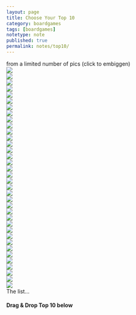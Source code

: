 ```yaml
---
layout: page
title: Choose Your Top 10
category: boardgames
tags: [boardgames]
notetype: note
published: true
permalink: notes/top10/
---
```

<link href="/js/lightbox2-master/dist/css/lightbox.css" rel="stylesheet">

<script src='/js/lightbox2-master/dist/js/lightbox-plus-jquery.min.js'></script>
<script src='https://cdnjs.cloudflare.com/ajax/libs/dragula/3.7.2/dragula.js'></script>
<script src='https://cdnjs.cloudflare.com/ajax/libs/ekko-lightbox/5.3.0/ekko-lightbox.min.js'></script>


<link rel="stylesheet" media="all" href="/css/drag.css">
from a limited number of pics (click to embiggen)

<div class="container">
  <div class="left">
    <div id="drag-elements">
      <div data-bg="Gaia Project"><a href="/img/bg/gaiaproject1.jpg" data-toggle="lightbox" data-lightbox="image-1"><img src="/img/bg/gaiaproject1.jpg"></a></div>
      <div data-bg="Terraforming Mars"><a href="/img/bg/terraformingmars.jpg" data-toggle="lightbox" data-lightbox="image-1"><img src="/img/bg/terraformingmars.jpg"></a></div>
      <div data-bg="Terra Mystica"><a href="/img/bg/terramystica.jpg" data-toggle="lightbox" data-lightbox="image-1"><img src="/img/bg/terramystica.jpg"></a></div>
      <div data-bg="Orleans"><a href="/img/bg/orleans.jpg" data-toggle="lightbox" data-lightbox="image-1"><img src="/img/bg/orleans.jpg"></a></div>
      <div data-bg="Trajan"><a href="/img/bg/trajan.jpg" data-toggle="lightbox" data-lightbox="image-1"><img src="/img/bg/trajan.jpg"></a></div>
      <div data-bg="TI 4"><a href="/img/bg/ti4.jpg" data-toggle="lightbox" data-lightbox="image-1"><img src="/img/bg/ti4.jpg"></a></div>
      <div data-bg="Concordia"><a href="/img/bg/concordia.jpg" data-toggle="lightbox" data-lightbox="image-1"><img src="/img/bg/concordia.jpg"></a></div>
      <div data-bg="Concordia Venus"><a href="/img/bg/concordiavenus.jpg" data-toggle="lightbox" data-lightbox="image-1"><img src="/img/bg/concordiavenus.jpg"></a></div>
      <div data-bg="Great Western Trail"><a href="/img/bg/gwt.jpg" data-toggle="lightbox" data-lightbox="image-1"><img src="/img/bg/gwt.jpg"></a></div>
      <div data-bg="Glass Road"><a href="/img/bg/glassroad.jpg" data-toggle="lightbox" data-lightbox="image-1"><img src="/img/bg/glassroad.jpg"></a></div>
      <div data-bg="Hansa Teutonica"><a href="/img/bg/hansateutonica.jpg" data-toggle="lightbox" data-lightbox="image-1"><img src="/img/bg/hansateutonica.jpg"></a></div>
      <div data-bg="Istanbul"><a href="/img/bg/istanbul.jpg" data-toggle="lightbox" data-lightbox="image-1"><img src="/img/bg/istanbul.jpg"></a></div>
      <div data-bg="Yokohama"><a href="/img/bg/yokohama2.jpg" data-toggle="lightbox" data-lightbox="image-1"><img src="/img/bg/yokohama2.jpg"></a></div>
      <div data-bg="Heaven and Ale"><a href="/img/bg/heavenandale.jpg" data-toggle="lightbox" data-lightbox="image-1"><img src="/img/bg/heavenandale.jpg"></a></div>
      <div data-bg="a Feast for Odin"><a href="/img/bg/affo.jpg" data-toggle="lightbox" data-lightbox="image-1"><img src="/img/bg/affo.jpg"></a></div>
      <div data-bg="Altiplano"><a href="/img/bg/altiplano.jpg" data-toggle="lightbox" data-lightbox="image-1"><img src="/img/bg/altiplano.jpg"></a></div>
      <div data-bg="Everdell"><a href="/img/bg/everdell.jpg" data-toggle="lightbox" data-lightbox="image-1"><img src="/img/bg/everdell.jpg"></a></div>
      <div data-bg="Nusfjord"><a href="/img/bg/nusfjord.jpg" data-toggle="lightbox" data-lightbox="image-1"><img src="/img/bg/nusfjord.jpg"></a></div>
      <div data-bg="Vinhos"><a href="/img/bg/vinhos.jpg" data-toggle="lightbox" data-lightbox="image-1"><img src="/img/bg/vinhos.jpg"></a></div>
      <div data-bg="Ora et Labora"><a href="/img/bg/oel.jpg" data-toggle="lightbox" data-lightbox="image-1"><img src="/img/bg/oel.jpg"></a></div>
      <div data-bg="the Gallerist"><a href="/img/bg/gallerist.jpg" data-toggle="lightbox" data-lightbox="image-1"><img src="/img/bg/gallerist.jpg"></a></div>
      <div data-bg="Scythe"><a href="/img/bg/scythe.jpg" data-toggle="lightbox" data-lightbox="image-1"><img src="/img/bg/scythe.jpg"></a></div>
      <div data-bg="Anachrony"><a href="/img/bg/anachrony.jpg" data-toggle="lightbox" data-lightbox="image-1"><img src="/img/bg/anachrony.jpg"></a></div>
      <div data-bg="Blood Rage"><a href="/img/bg/bloodrage.jpg" data-toggle="lightbox" data-lightbox="image-1"><img src="/img/bg/bloodrage.jpg"></a></div>
      <div data-bg="Bruxelles 1893"><a href="/img/bg/bruxelles1893.jpg" data-toggle="lightbox" data-lightbox="image-1"><img src="/img/bg/bruxelles1893.jpg"></a></div>
      <div data-bg="Let's Make a Bus Route"><a href="/img/bg/busroute.jpg" data-toggle="lightbox" data-lightbox="image-1"><img src="/img/bg/busroute.jpg"></a></div>
      <div data-bg="Caverna"><a href="/img/bg/caverna.jpg" data-toggle="lightbox" data-lightbox="image-1"><img src="/img/bg/caverna.jpg"></a></div>
      <div data-bg="Caylus"><a href="/img/bg/caylus.jpg" data-toggle="lightbox" data-lightbox="image-1"><img src="/img/bg/caylus.jpg"></a></div>
      <div data-bg="Tournay"><a href="/img/bg/tournay.jpg" data-toggle="lightbox" data-lightbox="image-1"><img src="/img/bg/tournay.jpg"></a></div>
      <div data-bg="Troyes"><a href="/img/bg/troyes.jpg" data-toggle="lightbox" data-lightbox="image-1"><img src="/img/bg/troyes.jpg"></a></div>
      <div data-bg="Feudum"><a href="/img/bg/feudum.jpg" data-toggle="lightbox" data-lightbox="image-1"><img src="/img/bg/feudum.jpg"></a></div>
      <div data-bg="Root"><a href="/img/bg/root.jpg" data-toggle="lightbox" data-lightbox="image-1"><img src="/img/bg/root.jpg"></a></div>
      <div data-bg="Nusfjord"><a href="/img/bg/nusfjord.jpg" data-toggle="lightbox" data-lightbox="image-1"><img src="/img/bg/nusfjord.jpg"></a></div>
      <div data-bg="Gugong"><a href="/img/bg/gugong.jpg" data-toggle="lightbox" data-lightbox="image-1"><img src="/img/bg/gugong.jpg"></a></div>
      <div data-bg="Bruges"><a href="/img/bg/bruges.jpg" data-toggle="lightbox" data-lightbox="image-1"><img src="/img/bg/bruges.jpg"></a></div>
      <div data-bg="Spirit Island"><a href="/img/bg/spiritisland.jpg" data-toggle="lightbox" data-lightbox="image-1"><img src="/img/bg/spiritisland.jpg"></a></div>
    </div>

  </div>
  <div class="right">
    <div id="display">The list...</div>
    <h4>Drag & Drop Top 10 below</h4>
    <div id="drop-target">
    </div>
  </div>
</div>
<script language="javascript" src="/js/drag.js"></script>


